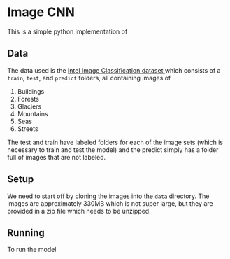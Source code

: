 # Image CNN
This is a simple python implementation of 

## Data

The data used is the [Intel Image Classification dataset ](https://www.kaggle.com/puneet6060/intel-image-classification)
which consists of a `train`, `test`, and `predict` folders, all containing 
images of

1. Buildings
2. Forests
3. Glaciers
4. Mountains
5. Seas
6. Streets

The test and train have labeled folders for each of the image sets (which is 
necessary to train and test the model) and the predict simply has a folder full
of images that are not labeled.

## Setup

We need to start off by cloning the images into the `data` directory. The 
images are approximately 330MB which is not super large, but they are provided
in a zip file which needs to be unzipped.

## Running

To run the model 
